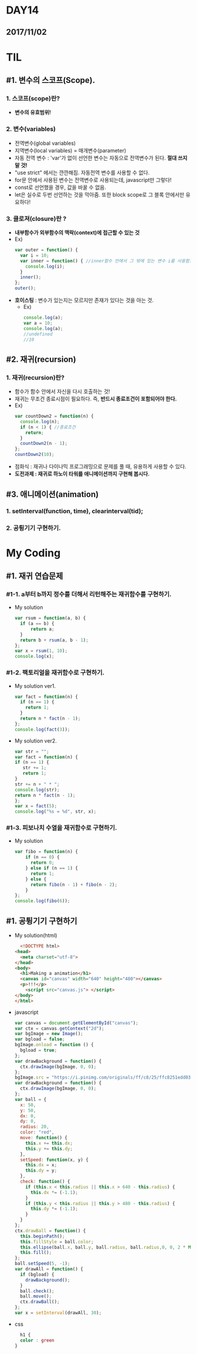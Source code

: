 # DAY14

## 2017/11/02

# TIL


## #1\. 변수의 스코프(Scope).

  ### 1\. 스코프(scope)란?

  - **변수의 유효범위!**

  ### 2\. 변수(variables)

  - 전역변수(global variables)
  - 지역변수(local variables) = 매개변수(parameter)
  - 자동 전역 변수 : 'var'가 없이 선언한 변수는 자동으로 전역변수가 된다. **절대 쓰지 말 것!**
  - "use strict" 에서는 깐깐해짐. 자동전역 변수를 사용할 수 없다.
  - for문 안에서 사용된 변수는 전역변수로 사용되는데, javascript만 그렇다!
  - const로 선언했을 경우, 값을 바꿀 수 없음.
  - let은 실수로 두번 선언하는 것을 막아줌. 또한 block scope로 그 블록 안에서만 유요하다!

  ### 3\. 클로져(closure)란 ?
  - **내부함수가 외부함수의 맥락(context)에 접근할 수 있는 것**
  - Ex)
    ```javascript
    var outer = function() {
      var i = 10;
      var inner = function() { //inner함수 안에서 그 밖에 있는 변수 i를 사용함.
        console.log(i);
      }
      inner();
    };
    outer();
    ```
  - **호이스팅** : 변수가 있는지는 모르지만 존재가 있다는 것을 아는 것.
    - Ex)
      ```javascript
      console.log(a);
      var a = 10;
      console.log(a);
      //undefined
      //10
      ```

## #2\. 재귀(recursion)
  ### 1. 재귀(recursion)란?
  - 함수가 함수 안에서 자신을 다시 호출하는 것!
  - 재귀는 무조건 종료시점이 필요하다. 즉, **반드시 종료조건이 포함되어야 한다.**
  - Ex)
    ```javascript
    var countDown2 = function(n) {
      console.log(n);
      if (n < 1) { //종료조건
        return;
      }
      countDown2(n - 1);
    };
    countDown2(10);
    ```
  - 점화식 : 재귀나 다이나믹 프로그래밍으로 문제를 풀 때, 유용하게 사용할 수 있다.
  - **도전과제 : 재귀로 하노이 타워를 애니메이션까지 구현해 봅시다.**

## #3\. 애니메이션(animation)
  ### 1. setInterval(function, time), clearinterval(tid);
  ### 2. 공튕기기 구현하기.

# My Coding
  ## #1. 재귀 연습문제
  ### #1-1. a부터 b까지 정수를 더해서 리턴해주는 재귀함수를 구현하기.
  - My solution
    ```javascript
    var rsum = function(a, b) {
      if (a == b) {
          return a;
      }
      return b + rsum(a, b - 1);
    };
    var x = rsum(1, 10);
    console.log(x);
    ```
  ### #1-2. 팩토리얼을 재귀함수로 구현하기.
  - My solution ver1.
    ```javascript
    var fact = function(n) {
      if (n == 1) {
        return 1;
      }
      return n * fact(n - 1);
    };
    console.log(fact(3));
    ```
  - My solution ver2.
    ```javascript
    var str = "";
    var fact = function(n) {
    if (n == 1) {
       str += 1;
       return 1;
    }
    str += n + " * ";
    console.log(str);
    return n * fact(n - 1);
    };
    var x = fact(5);
    console.log("%s = %d", str, x);
    ```
  ### #1-3. 피보나치 수열을 재귀함수로 구현하기.
  - My solution
    ```javascript
    var fibo = function(n) {
        if (n == 0) {
          return 0;
        } else if (n == 1) {
          return 1;
        } else {
          return fibo(n - 1) + fibo(n - 2);
        }
    };
    console.log(fibo(6));
    ```
## #1. 공튕기기 구현하기
- My solution(html)
  ```html
    <!DOCTYPE html>
  <head>
    <meta charset="utf-8">
  </head>
  <body>
    <h1>Making a animation</h1>
    <canvas id="canvas" width="640" height="480"></canvas>
    <p>!!!</p>
      <script src="canvas.js"> </script>
  </body>
  </html>
  ```
- javascript
  ```javascript
  var canvas = document.getElementById("canvas");
  var ctx = canvas.getContext("2d");
  var bgImage = new Image();
  var bgload = false;
  bgImage.onload = function () {
    bgload = true;
  };
  var drawBackground = function() {
    ctx.drawImage(bgImage, 0, 0);
  };
  bgImage.src = "https://i.pinimg.com/originals/ff/c8/25/ffc8251edd0360cfd4341e6341bb9124.jpg";
  var drawBackground = function() {
    ctx.drawImage(bgImage, 0, 0);
  };
  var ball = {
    x: 50,
    y: 50,
    dx: 0,
    dy: 0,
    radius: 20,
    color: "red",
    move: function() {
      this.x += this.dx;
      this.y += this.dy;
    },
    setSpeed: function(x, y) {
      this.dx = x;
      this.dy = y;
    },
    check: function() {
      if (this.x < this.radius || this.x > 640 - this.radius) {
        this.dx *= (-1.1);
      }
      if (this.y < this.radius || this.y > 480 - this.radius) {
        this.dy *= (-1.1);
      }
    }
  };
  ctx.drawBall = function() {
    this.beginPath();
    this.fillStyle = ball.color;
    this.ellipse(ball.x, ball.y, ball.radius, ball.radius,0, 0, 2 * Math.PI);
    this.fill();
  };
  ball.setSpeed(5, -1);
  var drawAll = function() {
    if (bgload) {
      drawBackground();
    }
    ball.check();
    ball.move();
    ctx.drawBall();
  };
  var x = setInterval(drawAll, 30);
  ```
- css
  ```css
    h1 {
    color : green
  }
  ```
